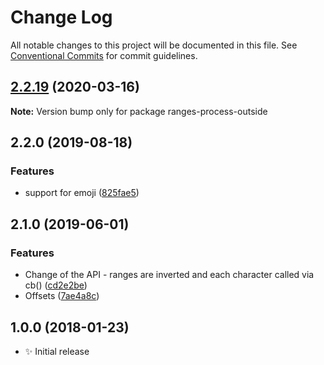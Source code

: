 # Change Log

All notable changes to this project will be documented in this file.
See [Conventional Commits](https://conventionalcommits.org) for commit guidelines.

## [2.2.19](https://gitlab.com/codsen/codsen/compare/ranges-process-outside@2.2.18...ranges-process-outside@2.2.19) (2020-03-16)

**Note:** Version bump only for package ranges-process-outside





## 2.2.0 (2019-08-18)

### Features

- support for emoji ([825fae5](https://gitlab.com/codsen/codsen/commit/825fae5))

## 2.1.0 (2019-06-01)

### Features

- Change of the API - ranges are inverted and each character called via cb() ([cd2e2be](https://gitlab.com/codsen/codsen/commit/cd2e2be))
- Offsets ([7ae4a8c](https://gitlab.com/codsen/codsen/commit/7ae4a8c))

## 1.0.0 (2018-01-23)

- ✨ Initial release
